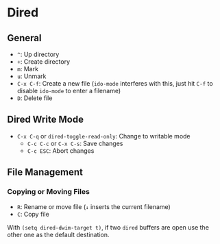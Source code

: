 # Dired

## General

* `^`: Up directory
* `+`: Create directory
* `m`: Mark
* `u`: Unmark
* `C-x C-f`: Create a new file (`ido-mode` interferes with this, just hit `C-f` to disable `ido-mode` to enter a filename)
* `D`: Delete file

## Dired Write Mode

* `C-x C-q` or `dired-toggle-read-only`: Change to writable mode
	* `C-c C-c` or `C-x C-s`: Save changes
	* `C-c ESC`: Abort changes

## File Management

### Copying or Moving Files

- `R`: Rename or move file (`↓` inserts the current filename)
- `C`: Copy file

With `(setq dired-dwim-target t)`, if two `dired` buffers are open use the other one as the default destination.
